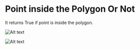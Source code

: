 
# Point inside the Polygon Or Not

It returns True if point is inside the polygon.

![Alt text](ilk.jpeg)

![Alt text](iki.jpeg)
